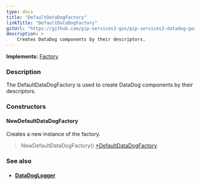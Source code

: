 ```yaml
---
type: docs
title: "DefaultDataDogFactory"
linkTitle: "DefaultDataDogFactory"
gitUrl: "https://github.com/pip-services3-gox/pip-services3-datadog-gox"
description: >
    Creates DataDog components by their descriptors.
---
```


**Implements:** [Factory](../../../components/build/factory)

### Description

The DefaultDataDogFactory is used to create DataDog components by their descriptors.  

### Constructors

#### NewDefaultDataDogFactory
Creates a new instance of the factory.

> NewDefaultDataDogFactory() [*DefaultDataDogFactory]()


### See also
- #### [DataDogLogger](../../log/datadog_logger)

